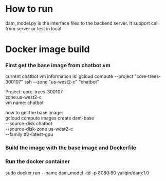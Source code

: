 # How to run
dam_model.py is the interface files to the backend server. It support call from server or test in local

# Docker image build
### First get the base image from chatbot vm
current chatbot vm information is:
gcloud compute --project "core-trees-300107" ssh --zone "us-west2-c" "chatbot"

Project: core-trees-300107  
zone:us-west2-c  
vm name: chatbot

how to get the base image:  
gcloud compute images create dam-base \
        --source-disk chatbot \
        --source-disk-zone us-west2-c \
        --family tf2-latest-gpu

### Build the image with the base image and Dockerfile 

### Run the docker container
sudo docker run --name dam_model -td -p 8080:80 yaliqin/dam:1.0